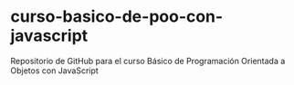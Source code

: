 # curso-basico-de-poo-con-javascript
Repositorio de GitHub para el curso Básico de Programación Orientada a Objetos con JavaScript
